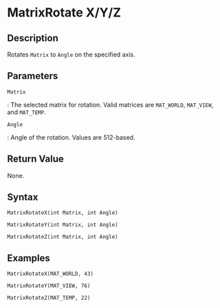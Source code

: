 # MatrixRotate X/Y/Z

## Description
Rotates `Matrix` to `Angle` on the specified axis.

## Parameters
`Matrix`

:   The selected matrix for rotation. Valid matrices are `MAT_WORLD`, `MAT_VIEW`, and `MAT_TEMP`.

`Angle`

:   Angle of the rotation. Values are 512-based.

## Return Value
None.

## Syntax
```
MatrixRotateX(int Matrix, int Angle)
```
```
MatrixRotateY(int Matrix, int Angle)
```
```
MatrixRotateZ(int Matrix, int Angle)
```

## Examples
```
MatrixRotateX(MAT_WORLD, 43)
```
```
MatrixRotateY(MAT_VIEW, 76)
```
```
MatrixRotateZ(MAT_TEMP, 22)
```
